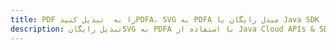 ---title: PDF را به  تبدیل کنیدPDFA، SVG به PDFA مبدل رایگان یا Java SDKdescription: تبدیل رایگانSVG به PDFA با استفاده از Java Cloud APIs & SDK همچنین اسناد PDF را در Cloud ایجاد، ویرایش و رندر کنید.---
